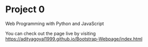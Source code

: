 # Project 0

Web Programming with Python and JavaScript

You can check out the page live by visiting https://adityagoyal1999.github.io/Bootstrap-Webpage/index.html
